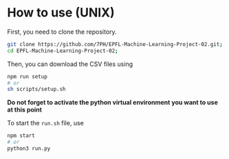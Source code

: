 
# How to use (UNIX)

First, you need to clone the repository.

```bash
git clone https://github.com/7PH/EPFL-Machine-Learning-Project-02.git;
cd EPFL-Machine-Learning-Project-02;
```

Then, you can download the CSV files using

```bash
npm run setup
# or
sh scripts/setup.sh
```

**Do not forget to activate the python virtual environment you want to use at this point**

To start the `run.sh` file, use
```bash
npm start
# or
python3 run.py
```


